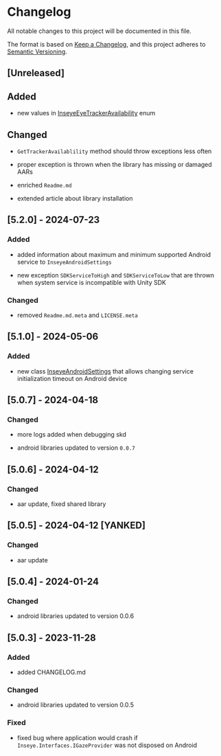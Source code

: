 ﻿# Changelog

All notable changes to this project will be documented in this file.

The format is based on [Keep a Changelog](https://keepachangelog.com/en/1.1.0/),
and this project adheres to [Semantic Versioning](https://semver.org/spec/v2.0.0.html).

## [Unreleased]

## Added

- new values in [InseyeEyeTrackerAvailability](./Runtime/InseyeEyeTrackerAvailability.cs) enum

## Changed

- `GetTrackerAvailablility` method should throw exceptions less often

- proper exception is thrown when the library has missing or damaged AARs

- enriched `Readme.md`

- extended article about library installation

## [5.2.0] - 2024-07-23

### Added

- added information about maximum and minimum supported Android service to `InseyeAndroidSettings`

- new exception `SDKServiceToHigh` and `SDKServiceToLow` that are thrown when system service is incompatible with Unity SDK 

### Changed

- removed  `Readme.md.meta` and `LICENSE.meta`

## [5.1.0] - 2024-05-06

### Added

- new class [InseyeAndroidSettings](./Runtime/Android/InseyeAndroidSettings.cs) that allows changing service
  initialization timeout on Android device

## [5.0.7] - 2024-04-18

### Changed

- more logs added when debugging skd

- android libraries updated to version `0.0.7`

## [5.0.6] - 2024-04-12

### Changed

- aar update, fixed shared library

## [5.0.5] - 2024-04-12 [YANKED]

### Changed

- aar update

## [5.0.4] - 2024-01-24

### Changed

- android libraries updated to version 0.0.6

## [5.0.3] - 2023-11-28

### Added

- added CHANGELOG.md

### Changed

- android libraries updated to version 0.0.5

### Fixed

- fixed bug where application would crash if `Inseye.Interfaces.IGazeProvider` was not disposed on Android
